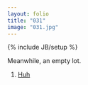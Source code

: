 ```yaml
---
layout: folio
title: "031"
image: "031.jpg"
---
```

{% include JB/setup %}

<div class="copy">
	<p>Meanwhile, an empty lot.</p>
</div>

<div class="choice">
	<ol>
		<li><a href="032.html">Huh</a></li>
	</ol>
</div>